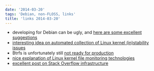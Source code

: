 ```yaml
---
date: '2014-03-20'
tags: 'Debian, non-FLOSS, links'
title: 'links 2014-03-20'
---
```


-   developing for Debian can be ugly, and [here are some excellent
    suggestions]
-   [interesting idea on automated collection of Linux kernel
    (in)stability issues]
-   Btrfs is unfortunately still [not ready for production]
-   [nice explanation of Linux kernel file monitoring technologies]
-   [excellent post on Stack Overflow infrastructure]

  [here are some excellent suggestions]: http://blog.liw.fi/posts/debian-developing-it-wrong
  [interesting idea on automated collection of Linux kernel
  (in)stability issues]: https://lkml.org/lkml/2013/11/7/95
  [not ready for production]: http://changelog.complete.org/archives/9123-results-with-btrfs-and-zfs
  [nice explanation of Linux kernel file monitoring technologies]: http://www.lanedo.com/2013/filesystem-monitoring-linux-kernel
  [excellent post on Stack Overflow infrastructure]: http://nickcraver.com/blog/2013/11/22/what-it-takes-to-run-stack-overflow

